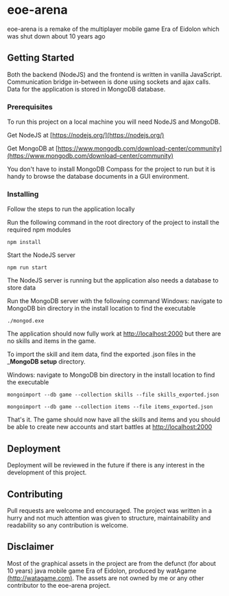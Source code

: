 # eoe-arena

eoe-arena is a remake of the multiplayer mobile game Era of Eidolon which was shut down about 10 years ago

## Getting Started

Both the backend (NodeJS) and the frontend is written in vanilla JavaScript. Communication bridge in-between is done using sockets and ajax calls. Data for the application is stored in MongoDB database.

### Prerequisites

To run this project on a local machine you will need NodeJS and MongoDB.


Get NodeJS at [https://nodejs.org/](https://nodejs.org/)

Get MongoDB at [https://www.mongodb.com/download-center/community](https://www.mongodb.com/download-center/community)



You don't have to install MongoDB Compass for the project to run but it is handy to browse the database documents in a GUI environment. 

### Installing

Follow the steps to run the application locally

Run the following command in the root directory of the project to install the required npm modules

```
npm install
```

Start the NodeJS server

```
npm run start
```

The NodeJS server is running but the application also needs a database to store data

Run the MongoDB server with the following command
Windows: navigate to MongoDB bin directory in the install location to find the executable

```
./mongod.exe
```

The application should now fully work at [http://localhost:2000](http://localhost:2000) but there are no skills and items in the game.

To import the skill and item data, find the exported .json files in the ___MongoDB setup__ directory.

Windows: navigate to MongoDB bin directory in the install location to find the executable

```
mongoimport --db game --collection skills --file skills_exported.json
```
```
mongoimport --db game --collection items --file items_exported.json
```

That's it. The game should now have all the skills and items and you should be able to create new accounts and start battles at [http://localhost:2000](http://localhost:2000)

## Deployment

Deployment will be reviewed in the future if there is any interest in the development of this project.

## Contributing

Pull requests are welcome and encouraged. The project was written in a hurry and not much attention was given to structure, maintainability and readability so any contribution is welcome.

## Disclaimer

Most of the graphical assets in the project are from the defunct (for about 10 years) java mobile game Era of Eidolon, produced by watAgame [(http://watagame.com)](http://watagame.com). The assets are not owned by me or any other contributor to the eoe-arena project.
